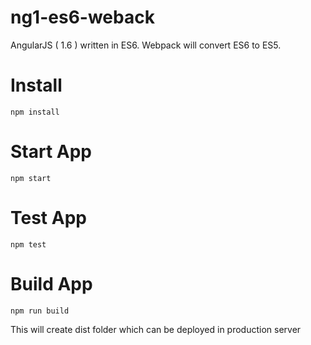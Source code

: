 # ng1-es6-weback
AngularJS ( 1.6 ) written in ES6. Webpack will convert ES6 to ES5.

# Install
```
npm install
```

# Start App
```
npm start
```

# Test App
```
npm test
```

# Build App
```
npm run build
```

This will create dist folder which can be deployed in production server
